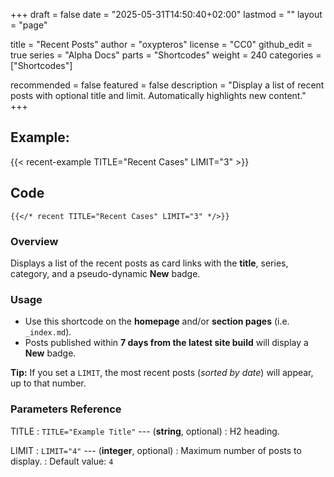 +++
draft = false
date = "2025-05-31T14:50:40+02:00"
lastmod = ""
layout = "page"

title = "Recent Posts"
author = "oxypteros"
license = "CC0"
github_edit = true
series = "Alpha Docs"
  parts = "Shortcodes"
  weight = 240
categories = ["Shortcodes"]

recommended = false
featured = false
description = "Display a list of recent posts with optional title and limit. Automatically highlights new content."
+++
## Example: 
{{< recent-example TITLE="Recent Cases" LIMIT="3" >}}
## Code
``` go-html-template
{{</* recent TITLE="Recent Cases" LIMIT="3" */>}} 

```

### Overview
Displays a list of the recent posts as card links with the **title**, series, category, and a pseudo-dynamic **New** badge.

### Usage
- Use this shortcode on the **homepage** and/or **section pages** (i.e. `_index.md`).
- Posts published within **7 days from the latest site build** will display a **New** badge.

**Tip:**  If you set a `LIMIT`, the most recent posts (*sorted by date*) will appear, up to that number.


### Parameters Reference
TITLE
: `TITLE="Example Title"` --- (**string**, optional) 
: H2 heading.

LIMIT
: `LIMIT="4"` --- (**integer**, optional)
: Maximum number of posts to display.
: Default value: `4`
